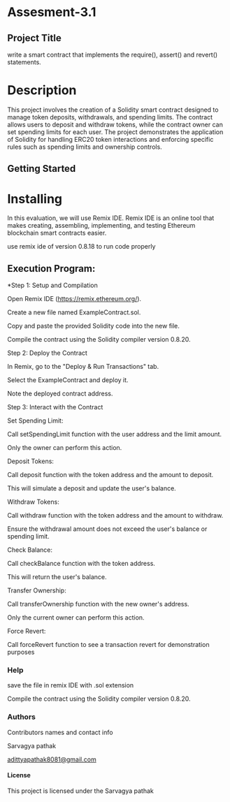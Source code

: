 # Assesment-3.1
## Project Title 
write a smart contract that implements the require(), assert() and revert() statements.

# Description
This project involves the creation of a Solidity smart contract designed to manage token deposits, withdrawals, and spending limits. The contract allows users to deposit and withdraw tokens, while the contract owner can set spending limits for each user. The project demonstrates the application of Solidity for handling ERC20 token interactions and enforcing specific rules such as spending limits and ownership controls.

## Getting Started 
# Installing 
In this evaluation, we will  use Remix IDE. Remix IDE is an online tool that makes creating, assembling, implementing, and testing Ethereum blockchain smart contracts easier.

use remix ide of version 0.8.18 to run code properly

## Execution Program:

*Step 1: Setup and Compilation

Open Remix IDE (https://remix.ethereum.org/).

Create a new file named ExampleContract.sol.

Copy and paste the provided Solidity code into the new file.

Compile the contract using the Solidity compiler version 0.8.20.

Step 2: Deploy the Contract

In Remix, go to the "Deploy & Run Transactions" tab.

Select the ExampleContract and deploy it.

Note the deployed contract address.

Step 3: Interact with the Contract

Set Spending Limit:

Call setSpendingLimit function with the user address and the limit amount.

Only the owner can perform this action.

Deposit Tokens:

Call deposit function with the token address and the amount to deposit.

This will simulate a deposit and update the user's balance.

Withdraw Tokens:

Call withdraw function with the token address and the amount to withdraw.

Ensure the withdrawal amount does not exceed the user's balance or spending limit.

Check Balance:

Call checkBalance function with the token address.

This will return the user's balance.

Transfer Ownership:

Call transferOwnership function with the new owner's address.

Only the current owner can perform this action.

Force Revert:

Call forceRevert function to see a transaction revert for demonstration purposes

### Help

save the file in remix IDE with .sol extension 

Compile the contract using the Solidity compiler version 0.8.20.

### Authors

Contributors names and contact info

Sarvagya pathak 

 adittyapathak8081@gmail.com


#### License

This project is licensed under the Sarvagya pathak  

